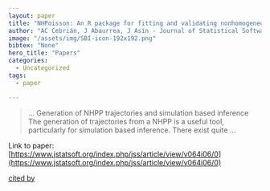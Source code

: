 ```yaml
---
layout: paper
title: "NHPoisson: An R package for fitting and validating nonhomogeneous Poisson processes"
author: "AC Cebrián, J Abaurrea, J Asín - Journal of Statistical Software, 2015 - jstatsoft.org"
image: "/assets/img/SBI-icon-192x192.png"
bibtex: "None"
hero_title: "Papers"
categories:
  - Uncategorized
tags:
  - paper

---
```

>… Generation of NHPP trajectories and simulation based inference The generation of trajectories from a NHPP is a useful tool, particularly for simulation based inference. There exist quite …

Link to paper: [https://www.jstatsoft.org/index.php/jss/article/view/v064i06/0](https://www.jstatsoft.org/index.php/jss/article/view/v064i06/0)

[cited by](https://scholar.google.com/scholar?cites=1636276147561965776&as_sdt=2005&sciodt=0,5&hl=en&num=20)
